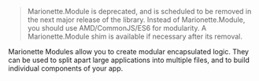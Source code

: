 > Marionette.Module is deprecated, and is scheduled to be removed in the next major release of the library. Instead
of Marionette.Module, you should use AMD/CommonJS/ES6 for modularity. A Marionette.Module shim is available if necessary after its removal.

Marionette Modules allow you to create modular encapsulated logic.
They can be used to split apart large applications into multiple files, and to build individual components of your app.
